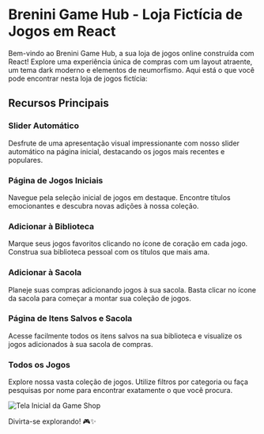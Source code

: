# Brenini Game Hub - Loja Fictícia de Jogos em React

Bem-vindo ao Brenini Game Hub, a sua loja de jogos online construída com React! Explore uma experiência única de compras com um layout atraente, um tema dark moderno e elementos de neumorfismo. Aqui está o que você pode encontrar nesta loja de jogos fictícia:

## Recursos Principais

### Slider Automático
Desfrute de uma apresentação visual impressionante com nosso slider automático na página inicial, destacando os jogos mais recentes e populares.

### Página de Jogos Iniciais
Navegue pela seleção inicial de jogos em destaque. Encontre títulos emocionantes e descubra novas adições à nossa coleção.

### Adicionar à Biblioteca
Marque seus jogos favoritos clicando no ícone de coração em cada jogo. Construa sua biblioteca pessoal com os títulos que mais ama.

### Adicionar à Sacola
Planeje suas compras adicionando jogos à sua sacola. Basta clicar no ícone da sacola para começar a montar sua coleção de jogos.

### Página de Itens Salvos e Sacola
Acesse facilmente todos os itens salvos na sua biblioteca e visualize os jogos adicionados à sua sacola de compras.

### Todos os Jogos
Explore nossa vasta coleção de jogos. Utilize filtros por categoria ou faça pesquisas por nome para encontrar exatamente o que você procura.

<img alt="Tela Inicial da Game Shop" src="game-shop/assets
/ScreenShotBGH.png">

Divirta-se explorando! 🎮✨
